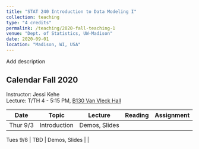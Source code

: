 ```yaml
---
title: "STAT 240 Introduction to Data Modeling I"
collection: teaching
type: "4 credits"
permalink: /teaching/2020-fall-teaching-1
venue: "Dept. of Statistics, UW-Madison"
date: 2020-09-01
location: "Madison, WI, USA"
---
```




Add description


Calendar Fall 2020
---
Instructor: Jessi Kehe<br>
Lecture: T/TH 4 - 5:15 PM, [B130 Van Vleck Hall](https://map.wisc.edu/?initObj=0048)



 Date |  Topic | Lecture | Reading | Assignment
----------- | ------------- | ------------ | ------------- | -----------
Thur 9/3 |      Introduction| Demos, Slides |           |

Tues 9/8 |      TBD | Demos, Slides |           |
